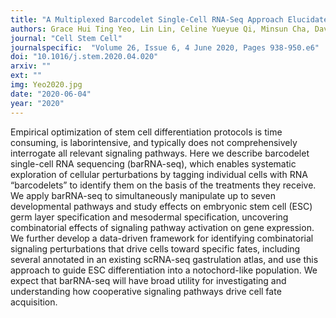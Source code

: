 ```yaml
---
title: "A Multiplexed Barcodelet Single-Cell RNA-Seq Approach Elucidates Combinatorial Signaling Pathways that Drive ESC Differentiation"
authors: Grace Hui Ting Yeo, Lin Lin, Celine Yueyue Qi, Minsun Cha, David K. Gifford, and Richard I. Sherwood
journal: "Cell Stem Cell"
journalspecific:  "Volume 26, Issue 6, 4 June 2020, Pages 938-950.e6"
doi: "10.1016/j.stem.2020.04.020"
arxiv: ""
ext: ""
img: Yeo2020.jpg
date: "2020-06-04"
year: "2020"
---
```


Empirical optimization of stem cell differentiation protocols is time consuming, is laborintensive, and typically does not comprehensively interrogate all relevant signaling pathways. Here we describe barcodelet single-cell RNA sequencing (barRNA-seq), which enables systematic exploration of cellular perturbations by tagging individual cells with RNA “barcodelets” to identify them on the basis of the treatments they receive. We apply barRNA-seq to simultaneously manipulate up to seven developmental pathways and study effects on embryonic stem cell (ESC) germ layer specification and mesodermal specification, uncovering combinatorial effects of signaling pathway activation on gene expression. We further develop a data-driven framework for identifying combinatorial signaling perturbations that drive cells toward specific fates, including several annotated in an existing scRNA-seq gastrulation atlas, and use this approach to guide ESC differentiation into a notochord-like population. We expect that barRNA-seq will have broad utility for investigating and understanding how cooperative signaling pathways drive cell fate acquisition.
